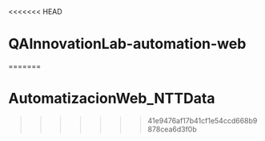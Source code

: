 <<<<<<< HEAD
# QAInnovationLab-automation-web
 
=======
# AutomatizacionWeb_NTTData
>>>>>>> 41e9476af17b41cf1e54ccd668b9878cea6d3f0b
